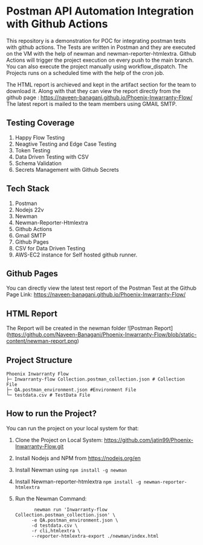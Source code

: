 # Postman API Automation Integration with Github Actions #

This repository is a demonstration for POC for integrating postman tests with github actions. The Tests are written in Postman and they are executed on the VM with the help of newman and newman-reporter-htmlextra. 
Github Actions will trigger the project execution on every push to the main branch. You can also execute the project manually using workflow_dispatch. The Projects runs on a scheduled time with the help of the cron job.

The HTML report is archieved and kept in the artifact section for the team to download it. Along with that they can view the report directly from the github page : https://naveen-banagani.github.io/Phoenix-Inwarranty-Flow/
The latest report is mailed to the team members using GMAIL SMTP.



## Testing Coverage ##
1. Happy Flow Testing
2. Neagtive Testing and Edge Case Testing
3. Token Testing
4. Data Driven Testing with CSV
5. Schema Validation
6. Secrets Management with Github Secrets


## Tech Stack ##
1. Postman
2. Nodejs 22v
3. Newman
4. Newman-Reporter-Htmlextra
5. Github Actions
6. Gmail SMTP
7. Github Pages
8. CSV for Data Driven Testing
9. AWS-EC2 instance for Self hosted github runner.

## Github Pages ##
You can directly view the latest test report of the Postman Test at the Github Page Link: https://naveen-banagani.github.io/Phoenix-Inwarranty-Flow/

## HTML Report ##
The Report will be created in the newman folder
![Postman Report] (https://github.com/Naveen-Banagani/Phoenix-Inwarranty-Flow/blob/static-content/newman-report.png)

## Project Structure ##
```
Phoenix Inwarranty Flow
├─ Inwarranty-flow Collection.postman_collection.json # Collection File
├─ QA.postman_environment.json #Environment File
└─ testdata.csv # TestData File

```
## How to run the Project? ##
You can run the project on your local system for that: 
1. Clone the Project on Local System: https://github.com/jatin99/Phoenix-Inwarranty-Flow.git
2. Install Nodejs and NPM from https://nodejs.org/en
3. Install Newman using ```npm install -g newman```
4. Install Newman-reporter-htmlextra ``` npm install -g newman-reporter-htmlextra ```
5. Run the Newman Command:
   
              newman run 'Inwarranty-flow Collection.postman_collection.json' \  
             -e QA.postman_environment.json \
             -d testdata.csv \
             -r cli,htmlextra \
             --reporter-htmlextra-export ./newman/index.html 
